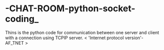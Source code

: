 # -CHAT-ROOM-python-socket-coding_
Thins is the python code for communication between one server and client with a connection using TCPIP server. &lt; 'Internet protocol version'- AF_TNET >
